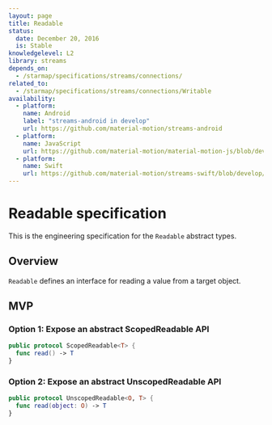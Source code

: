 ```yaml
---
layout: page
title: Readable
status:
  date: December 20, 2016
  is: Stable
knowledgelevel: L2
library: streams
depends_on:
  - /starmap/specifications/streams/connections/
related_to:
  - /starmap/specifications/streams/connections/Writable
availability:
  - platform:
    name: Android
    label: "streams-android in develop"
    url: https://github.com/material-motion/streams-android
  - platform:
    name: JavaScript
    url: https://github.com/material-motion/material-motion-js/blob/develop/packages/streams/src/types.ts
  - platform:
    name: Swift
    url: https://github.com/material-motion/streams-swift/blob/develop/src/ScopedProperty.swift
---
```


# Readable specification

This is the engineering specification for the `Readable` abstract types.

## Overview

`Readable` defines an interface for reading a value from a target object.

## MVP

### Option 1: Expose an abstract ScopedReadable API

```swift
public protocol ScopedReadable<T> {
  func read() -> T
}
```

### Option 2: Expose an abstract UnscopedReadable API

```swift
public protocol UnscopedReadable<O, T> {
  func read(object: O) -> T
}
```
